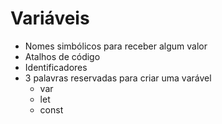 # Variáveis

* Nomes simbólicos para receber algum valor
* Atalhos de código
* Identificadores
* 3 palavras reservadas para criar uma varável
    * var
    * let
    * const